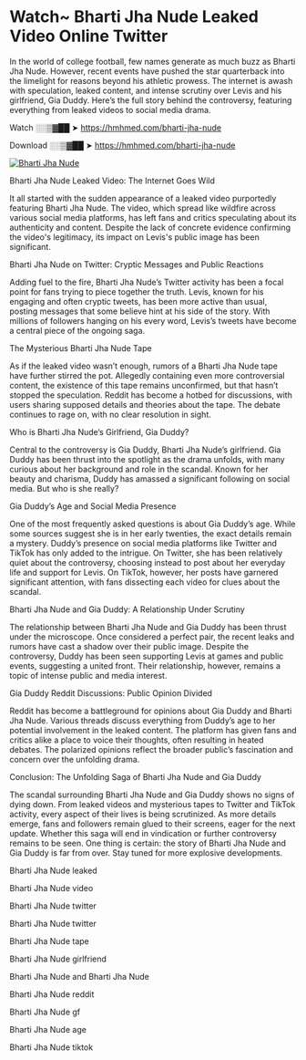 # Watch~ Bharti Jha Nude Leaked Video Online Twitter

In the world of college football, few names generate as much buzz as Bharti Jha Nude. However, recent events have pushed the star quarterback into the limelight for reasons beyond his athletic prowess. The internet is awash with speculation, leaked content, and intense scrutiny over Levis and his girlfriend, Gia Duddy. Here’s the full story behind the controversy, featuring everything from leaked videos to social media drama.

Watch ░░▒▓██ ➤ https://hmhmed.com/bharti-jha-nude

Download ░░▒▓██ ➤ https://hmhmed.com/bharti-jha-nude

[![Bharti Jha Nude](https://i.imgur.com/dJHk4Zq.gif)](https://hmhmed.com/bharti-jha-nude)

Bharti Jha Nude Leaked Video: The Internet Goes Wild

It all started with the sudden appearance of a leaked video purportedly featuring Bharti Jha Nude. The video, which spread like wildfire across various social media platforms, has left fans and critics speculating about its authenticity and content. Despite the lack of concrete evidence confirming the video's legitimacy, its impact on Levis's public image has been significant.

Bharti Jha Nude on Twitter: Cryptic Messages and Public Reactions

Adding fuel to the fire, Bharti Jha Nude’s Twitter activity has been a focal point for fans trying to piece together the truth. Levis, known for his engaging and often cryptic tweets, has been more active than usual, posting messages that some believe hint at his side of the story. With millions of followers hanging on his every word, Levis’s tweets have become a central piece of the ongoing saga.

The Mysterious Bharti Jha Nude Tape

As if the leaked video wasn’t enough, rumors of a Bharti Jha Nude tape have further stirred the pot. Allegedly containing even more controversial content, the existence of this tape remains unconfirmed, but that hasn’t stopped the speculation. Reddit has become a hotbed for discussions, with users sharing supposed details and theories about the tape. The debate continues to rage on, with no clear resolution in sight.

Who is Bharti Jha Nude’s Girlfriend, Gia Duddy?

Central to the controversy is Gia Duddy, Bharti Jha Nude’s girlfriend. Gia Duddy has been thrust into the spotlight as the drama unfolds, with many curious about her background and role in the scandal. Known for her beauty and charisma, Duddy has amassed a significant following on social media. But who is she really?

Gia Duddy’s Age and Social Media Presence

One of the most frequently asked questions is about Gia Duddy’s age. While some sources suggest she is in her early twenties, the exact details remain a mystery. Duddy’s presence on social media platforms like Twitter and TikTok has only added to the intrigue. On Twitter, she has been relatively quiet about the controversy, choosing instead to post about her everyday life and support for Levis. On TikTok, however, her posts have garnered significant attention, with fans dissecting each video for clues about the scandal.

Bharti Jha Nude and Gia Duddy: A Relationship Under Scrutiny

The relationship between Bharti Jha Nude and Gia Duddy has been thrust under the microscope. Once considered a perfect pair, the recent leaks and rumors have cast a shadow over their public image. Despite the controversy, Duddy has been seen supporting Levis at games and public events, suggesting a united front. Their relationship, however, remains a topic of intense public and media interest.

Gia Duddy Reddit Discussions: Public Opinion Divided

Reddit has become a battleground for opinions about Gia Duddy and Bharti Jha Nude. Various threads discuss everything from Duddy’s age to her potential involvement in the leaked content. The platform has given fans and critics alike a place to voice their thoughts, often resulting in heated debates. The polarized opinions reflect the broader public’s fascination and concern over the unfolding drama.

Conclusion: The Unfolding Saga of Bharti Jha Nude and Gia Duddy

The scandal surrounding Bharti Jha Nude and Gia Duddy shows no signs of dying down. From leaked videos and mysterious tapes to Twitter and TikTok activity, every aspect of their lives is being scrutinized. As more details emerge, fans and followers remain glued to their screens, eager for the next update. Whether this saga will end in vindication or further controversy remains to be seen. One thing is certain: the story of Bharti Jha Nude and Gia Duddy is far from over. Stay tuned for more explosive developments.

Bharti Jha Nude leaked

Bharti Jha Nude video

Bharti Jha Nude twitter

Bharti Jha Nude twitter

Bharti Jha Nude tape

Bharti Jha Nude girlfriend

Bharti Jha Nude and Bharti Jha Nude

Bharti Jha Nude reddit

Bharti Jha Nude gf

Bharti Jha Nude age

Bharti Jha Nude tiktok